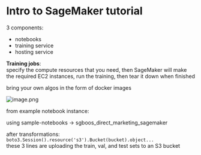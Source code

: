 # Intro to SageMaker tutorial

3 components:<br> 
- notebooks
- training service
- hosting service

**Training jobs**: <br> 
specify the compute resources that you need, then SageMaker will make the required EC2 instances, run the training, then tear it down when finished<br> 

bring your own algos in the form of docker images<br> 

![image.png](attachment:image.png)



from example notebook instance:<br> 

using sample-notebooks -> sgboos_direct_marketing_sagemaker

after transformations:<br> 
`boto3.Session().resource('s3').Bucket(bucket).object...`<br> 
these 3 lines are uploading the train, val, and test sets to an S3 bucket<br> 

